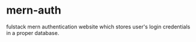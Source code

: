 # mern-auth

fulstack mern authentication website which stores user's login credentials in a proper database.

